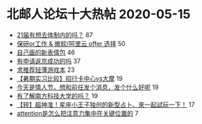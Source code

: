 # 北邮人论坛十大热帖 2020-05-15

- [21届有想去体制内的吗？](https://bbs.byr.cn/article/CivilServant/43822) 87
- [保研or工作 &amp;  微软/阿里云  offer 选择](https://bbs.byr.cn/article/Job/2088584) 50
- [自己画的新表情包](https://bbs.byr.cn/article/Picture/3257065) 46
- [有申请返京成功的吗](https://bbs.byr.cn/article/Talking/6195878) 37
- [求推荐轻薄游戏本](https://bbs.byr.cn/article/Notebook/181600) 23
- [【暑期实习比较】招行卡中心vs大摩](https://bbs.byr.cn/article/WorkLife/1145001) 19
- [今天是情人节，想和前任发个消息，发个什么好呢](https://bbs.byr.cn/article/Feeling/3145729) 19
- [有了解南方科技大学的吗？](https://bbs.byr.cn/article/AimGraduate/1188473) 19
- [【转】超神准！星座小王子独创的新型占卜、來一起試玩一下！](https://bbs.byr.cn/article/Constellations/326533) 17
- [attention是怎么把注意力集中在关键位置的](https://bbs.byr.cn/article/Paper/40476) 7


